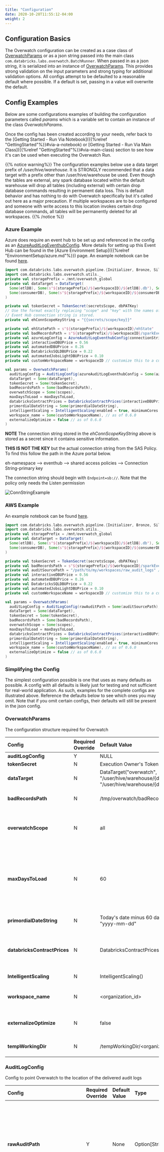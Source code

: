 ```yaml
---
title: "Configuration"
date: 2020-10-28T11:55:12-04:00
weight: 2
---
```


## Configuration Basics
The Overwatch configuration can be created as a case class of [OverwatchParams](#overwatchparams) or as a json string passed into
the main class `com.databricks.labs.overwatch.BatchRunner`. When passed in as a json string, it is 
serialized into an instance of [OverwatchParams](#overwatchparams). This provides strong validation on the input parameters
and strong typing for additional validation options. All configs attempt to be defaulted to a reasonable default
where possible. If a default is set, passing in a value will overwrite the default.

## Config Examples
Below are some configurations examples of building the configuration parameters called *params* which is a variable
set to contain an instance of the class *OverwatchParams*.

Once the config has been created according to your needs, refer back to the 
[Getting Started - Run Via Notebook]({{%relref "GettingStarted"%}}#via-a-notebook) or
[Getting Started - Run Via Main Class]({{%relref "GettingStarted"%}}#via-main-class) section to see how it's can be used
when executing the Overwatch Run.

{{% notice warning%}}
The configuration examples below use a data target prefix of */user/hive/warehouse*. It is STRONGLY recommended that
a data target with a prefix other than /user/hive/warehouse be used. Even though the tables are external, any 
spark database located within the default warehouse will drop all tables (including external) with certain drop database
commands resulting in permanent data loss. This is default behavior and has nothing to do with Overwatch specifically
but it's called out here as a major precaution. If multiple workspaces are to be configured and someone with write 
access to this location invokes certain drop database commands, all tables will be permanently deleted for all 
workspaces.
{{% /notice %}}

### Azure Example
Azure does require an event hub to be set up and referenced in the config as an 
[AzureAuditLogEventhubConfig](#azureauditlogeventhubconfig). More details for setting up this Event Hub
can be found in the [Azure Environment Setup]({{%relref "EnvironmentSetup/azure.md"%}}) page. An example notebook
can be found [here](/assets/GettingStarted/azure_runner_docs_example.html).
```scala
import com.databricks.labs.overwatch.pipeline.{Initializer, Bronze, Silver, Gold}
import com.databricks.labs.overwatch.utils._
private val storagePrefix = /mnt/overwatch_global
private val dataTarget = DataTarget(
  Some(etlDB), Some(s"${storagePrefix}/${workspaceID}/${etlDB}.db"), Some(s"${storagePrefix}/global_share"),
  Some(consumerDB), Some(s"${storagePrefix}/${workspaceID}/${consumerDB}.db")
)

private val tokenSecret = TokenSecret(secretsScope, dbPATKey)
// Use the format exactly replacing "scope" and "key" with the names of the scope and key where your 
// Event Hub connection string is stored.
private val ehConnScopeKeyString = "{{secrets/scope/key}}"

private val ehStatePath = s"${storagePrefix}/${workspaceID}/ehState"
private val badRecordsPath = s"${storagePrefix}/${workspaceID}/sparkEventsBadrecords"
private val azureLogConfig = AzureAuditLogEventhubConfig(connectionString = ehConnScopeKeyString, eventHubName = ehName, auditRawEventsPrefix = ehStatePath)
private val interactiveDBUPrice = 0.56
private val automatedDBUPrice = 0.26
private val DatabricksSQLDBUPrice = 0.22
private val automatedJobsLightDBUPrice = 0.10
private val customWorkspaceName = workspaceID // customize this to a custom name if custom workspace_name is desired

val params = OverwatchParams(
  auditLogConfig = AuditLogConfig(azureAuditLogEventhubConfig = Some(azureLogConfig)),
  dataTarget = Some(dataTarget),
  tokenSecret = Some(tokenSecret),
  badRecordsPath = Some(badRecordsPath),
  overwatchScope = Some(scopes),
  maxDaysToLoad = maxDaysToLoad,
  databricksContractPrices = DatabricksContractPrices(interactiveDBUPrice, automatedDBUPrice, DatabricksSQLDBUPrice, automatedJobsLightDBUPrice),
  primordialDateString = Some(primordialDateString),
  intelligentScaling = IntelligentScaling(enabled = true, minimumCores = 16, maximumCores = 64, coeff = 1.0), // Until further notice, recommend this to be disabled. Intelligent scaling is being re-examined as of 0.6.1.2
  workspace_name = Some(customWorkspaceName), // as of 0.6.0
  externalizeOptimize = false // as of 0.6.0
)
```

**NOTE** The connection string stored in the *ehConnScopeKeyString* above is stored as a secret since it contains 
sensitive information.

**THIS IS NOT THE KEY** but the actual connection string from the SAS Policy. To find this follow the path in the 
Azure portal below.

eh-namespace --> eventhub --> shared access policies --> Connection String-primary key

The connection string should begin with `Endpoint=sb://`. Note that the policy only needs the Listen permission

![ConnStringExample](/images/GettingStarted/Azure_EH_ConnString.png)

### AWS Example
An example notebook can be found [here](/assets/GettingStarted/aws_runner_docs_example.html).
```scala
import com.databricks.labs.overwatch.pipeline.{Initializer, Bronze, Silver, Gold}
import com.databricks.labs.overwatch.utils._
private val storagePrefix = /mnt/overwatch_global
private val dataTarget = DataTarget(
  Some(etlDB), Some(s"${storagePrefix}/${workspaceID}/${etlDB}.db"), Some(s"${storagePrefix}/global_share"),
  Some(consumerDB), Some(s"${storagePrefix}/${workspaceID}/${consumerDB}.db")
)

private val tokenSecret = TokenSecret(secretsScope, dbPATKey)
private val badRecordsPath = s"${storagePrefix}/${workspaceID}/sparkEventsBadrecords"
private val auditSourcePath = "/path/to/my/workspaces/raw_audit_logs" // INPUT: workspace audit log directory
private val interactiveDBUPrice = 0.56
private val automatedDBUPrice = 0.26
private val DatabricksSQLDBUPrice = 0.22
private val automatedJobsLightDBUPrice = 0.10
private val customWorkspaceName = workspaceID // customize this to a custom name if custom workspace_name is desired

val params = OverwatchParams(
  auditLogConfig = AuditLogConfig(rawAuditPath = Some(auditSourcePath), auditLogFormat = "json"),
  dataTarget = Some(dataTarget),
  tokenSecret = Some(tokenSecret),
  badRecordsPath = Some(badRecordsPath),
  overwatchScope = Some(scopes),
  maxDaysToLoad = maxDaysToLoad,
  databricksContractPrices = DatabricksContractPrices(interactiveDBUPrice, automatedDBUPrice, DatabricksSQLDBUPrice, automatedJobsLightDBUPrice),
  primordialDateString = Some(primordialDateString),
  intelligentScaling = IntelligentScaling(enabled = true, minimumCores = 16, maximumCores = 64, coeff = 1.0),
  workspace_name = Some(customWorkspaceName), // as of 0.6.0
  externalizeOptimize = false // as of 0.6.0
)
```

### Simplifying the Config
The simplest configuration possible is one that uses as many defaults as possible.
A config with all defaults is likely just for testing and not sufficient for real-world application. As such, examples
for the complete configs are illustrated above. Reference the defaults below to see which ones you may omit. Note
that if you omit certain configs, their defaults will still be present in the json config.

### OverwatchParams
The configuration structure required for Overwatch

Config | Required Override | Default Value | Type | AsOfVersion | Description
:--------------------------|:---|:----------|:----------|:--------|:--------------------------------------------------
**auditLogConfig**|Y|NULL|[AuditLogConfig](#auditlogconfig)|0.5.x|Databricks Audit Log delivery information.
**tokenSecret**|N|Execution Owner's Token|Option[\[TokenSecret\]](#tokensecret)|0.5.x|Secret retrieval information
**dataTarget**|N|DataTarget("overwatch", "/user/hive/warehouse/{databaseName}.db", "/user/hive/warehouse/{databaseName}.db")|Option[\[DataTarget\]](#datatarget)|0.5.x|What to call the database and where to store it
**badRecordsPath**|N|/tmp/overwatch/badRecordsPath|Option\[String\]|0.5.x|When reading the log files, where should Overwatch store the records / files that cannot be parsed. Overwatch must have write permissions to this path 
**overwatchScope**|N|all|Option\[Seq\[String\]\]|0.5.x|List of [modules]({{%relref "GettingStarted/Modules.md"%}}) in scope for the run. It's important to note that there are many co-dependencies. When choosing a module, be sure to also enable it's requisites. If not value provided, all modules will execute.
**maxDaysToLoad**|N|60|Int|0.5.x|On large, busy workspaces 60 days of data may amount in 10s of TB of raw data. This parameter allows the job to be broken out into several smaller runs. Pipeline will load previous pipeline end time (or primordial_date if first_run) until lesser of \[current timestamp or previous pipeline end time + maxDaysToLoad\]. Ex: 1 year historical load, first run, don't want to load full year, set maxDaysToLoad to 14 to test / validate load, when that works increase to 60 or 365 depending on confidence level and data size.  
**primordialDateString**|N|Today's date minus 60 days, format = "yyyy-mm-dd"|String|0.5.x|Date from which data collection was to begin. This is the earliest date for which data should attempted to be collected.
**databricksContractPrices**|N|DatabricksContractPrices()|[DatabricksContractPrices](#databrickscontractprices)|0.5.x|Allows the user to globally configure Databricks contract prices to improve dollar cost estimates where referenced. Additionally, these values will be added to the *instanceDetails* consumer table for custom use. They are also available in com.databricks.labs.overwatch.utils.DBContractPrices().
**IntelligentScaling**|N|IntelligentScaling()|[IntelligentScaling](#intelligentscaling)|0.5.x|Until further notice, recommend this to be disabled. Intelligent scaling is being re-examined as of 0.6.1.2
**workspace_name**|N|<organization_id>|Option\[String\]|0.6.x|Allows the user to specify the workspace_name to be different than the default, canonical workspace_id (i.e. organization_id). This is helpful during analysis as it provides a human-legible reference for the workspace
**externalizeOptimize**|N|false|Boolean|0.6.x|Allows the user to externalize the optimize and zorders done on the delta tables. This can be run as a secondary job with different cluster configs at different intervals increasing efficiency
**tempWorkingDir**|N|<etlDataPathPrefix>/tempWorkingDir/<organization_id>|String|0.6.1|Provides ability to override temporary working directory. This directory gets cleaned up before and after each run.

### AuditLogConfig
Config to point Overwatch to the location of the delivered audit logs

Config | Required Override | Default Value | Type | Description
:--------------------------|:---|:----------|:----------|:--------------------------------------------------
**rawAuditPath**|Y|None|Option[String]|Top-level path to directory containing workspace audit logs delivered by Databricks. The Overwatch user must have read access to this path
**auditLogFormat**|N|json|String|AWS ONLY - When using AWS and audit logs are delivered in a format other than json (default) this can be changed to reflect the audit log source data type. Supported types are json, parquet, delta
**azureAuditLogEventhubConfig**|Y (only on Azure)|None|Option[AzureAuditLogEventhubConfig](#azureauditlogeventhubconfig)|Required configuration when using Azure as Azure must deliver audit logs via LogAnalytics via Eventhub

### TokenSecret
Overwatch must have permission to perform its functions; these are further discussed in [AdvancedTopics]({{%relref "GettingStarted/advancedtopics.md"%}}).
The token secret stores the Databricks Secret scope / key for Overwatch to retrieve. The key should store the 
token secret to be used which usually starts with "dapi..."

If no TokenSecret is passed into the config, the operation owner's token will be used. If Overwatch is being 
executed in a notebook the notebook user's token will be used. If Overwatch is being executed through a job the 
token of the job owner will be used. Whatever token is used, it must have the appropriate access or it will result 
in missing data, or an Overwatch run failure.

Config | Required Override | Default Value | Type | Description
:--------------------------|:---|:----------|:----------|:--------------------------------------------------
**scope**|N|NA|String|Databricks secret scope 
**key**|N|NA|String|Databricks secret key within the scope defined in the Scope parameter

### DataTarget
Where to create the database and what to call it. This must be defined on first run or Overwatch will create a
database named "Overwatch" at the default location which is "/user/hive/warehouse/overwatch.db". This is challenging
to change later, so be sure you choose a good starting point. After the initial run, this must not change without 
and entire [database migration]({{%relref "GettingStarted/advancedtopics.md"%}}). Overwatch can perform destructive tasks within its own database and
this is how it protects itself against harming existing data. Overwatch creates specific metadata inside the database
at creation time to ensure the database is created and owned by the Overwatch process. Furthermore, metadata is 
managed to track schema versions and other states.

Config | Required Override | Default Value | Type | Description
:--------------------------|:---|:-----|:----------|:--------------------------------------------------
**databaseName**|N|Overwatch|Option[String]|Name of the primary database to be created on first run or to which will be appended on subsequent runs. This database is typically used as the ETL database only as the consumer database is also usually specified to have a different name. If consumerDatabase is also specified in the configuration, on the ETL entities will be stored in this datbase.
**databaseLocation**|N|/user/hive/warehouse/{databaseName}.db|Option[String]|Location of the Overwatch database. Any compatible fully-qualified URI can be used here as long as Overwatch has access to write the target. Most customers, however, mount the qualified path and reference the mount point for simplicity but this is not required and may not be possible depending on security requirements and environment.
**etlDataPathPrefix**|N|{databaseLocation}|Option[String]|The location the data will actually be stored. This is critical as data (even EXTERNAL) stored underneath a database path can be deleted if a user call drop database or drop database cascade. This is even more significant when working with multiple workspaces as the risk increases with the breadth of access. 
**consumerDatabaseName**|N|{databaseName}|Option[String]|Will be the same as the databaseName if not otherwise specified. Holds the user-facing entities and separates them from all the intermediate ETL entities for a less cluttered experience, easy-to-find entities, and simplified security.
**ConsumerDatabaseLocation**|N|/user/hive/warehouse/{consumerDatabaseName}.db|Option[String]|*See databaseLocation above*

### AzureAuditLogEventhubConfig
Not Required when using AWS <br>
Eventhub streaming environment configurations 

Config | Required Override | Default Value | Type | Description
:--------------------------|:---|:----------|:----------|:--------------------------------------------------
**connectionString**|Y|NA|String|Should be stored in a secret. The value format here should be {{secrets/scope/key}}. Replace *scope* and *key* with the names of the scope and key where the EventHub connection string with primary key is stored.
**eventHubName**|Y|NA|String|Retrieve from Azure Portal Event Hub
**auditRawEventsPrefix**|Y|NA|String|Path prefix for checkpoint directories
**maxEventsPerTrigger**|N|10000|Int|Events to pull for each trigger, this should be increased during initial cold runs or runs that have very large numbers of audit log events.
**minEventsPerTrigger**|N|10|Int|Large workspaces can send events faster than batches can complete thus a minimum threshold for new events is needed. Optional override as of v0603
**auditRawEventsChk**|N|{auditRawEventsPrefix}/rawEventsCheckpoint|Option[String]|Checkpoint Directory name for the raw dump of events from Eventhub. This directory gets overwritten upon successful pull into Overwatch.
**auditLogChk**|N|{auditRawEventsPrefix}/auditLogBronzeCheckpoint|Option[String]|**DEPRECATED** Checkpoint Directory name for the audit log stream target. This target will continuously grow as more audit logs are created and delivered

### DatabricksContractPrices
Config | Required Override | Default Value | Type | Description
:--------------------------|:---|:----------|:----------|:--------------------------------------------------
**interactiveDBUCostUSD**|N|0.56|Double|Approximate list price of interactive DBU
**automatedDBUCostUSD**|N|0.26|Double|Approximate list price of automated DBU
**sqlComputeDBUCostUSD**|N|0.22|Double|Approximate list price of DatabricksSQL DBU
**jobsLightDBUCostUSD**|N|0.10|Double|Approximate list price of JobsLight Automated DBU

### IntelligentScaling
Until further notice, recommend this to be disabled. Intelligent scaling is being re-examined as of 0.6.1.2
Config | Required Override | Default Value | Type | Description
:--------------------------|:---|:----------|:----------|:--------------------------------------------------
**enabled**|N|false|Double|Approximate list price of interactive DBU
**minimumCores**|N|4|Int|Minimum number of cores to be used during Overwatch run
**maximumCores**|N|512|Int|Maximum number of cores to be used during Overwatch run
**coeff**|N|1.0|Double|Scaler, each module has a scale based on it's size relative to the other modules. This variable acts as a scaler to the scaler, if the modules are scaling too fast (or not fast enough), this can be tweaked to increase the variability of the scaling from the starting core count.